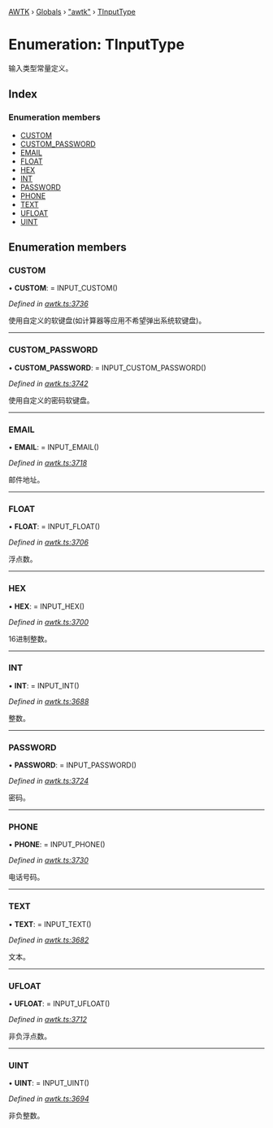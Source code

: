 [AWTK](../README.md) › [Globals](../globals.md) › ["awtk"](../modules/_awtk_.md) › [TInputType](_awtk_.tinputtype.md)

# Enumeration: TInputType

输入类型常量定义。

## Index

### Enumeration members

* [CUSTOM](_awtk_.tinputtype.md#custom)
* [CUSTOM_PASSWORD](_awtk_.tinputtype.md#custom_password)
* [EMAIL](_awtk_.tinputtype.md#email)
* [FLOAT](_awtk_.tinputtype.md#float)
* [HEX](_awtk_.tinputtype.md#hex)
* [INT](_awtk_.tinputtype.md#int)
* [PASSWORD](_awtk_.tinputtype.md#password)
* [PHONE](_awtk_.tinputtype.md#phone)
* [TEXT](_awtk_.tinputtype.md#text)
* [UFLOAT](_awtk_.tinputtype.md#ufloat)
* [UINT](_awtk_.tinputtype.md#uint)

## Enumeration members

###  CUSTOM

• **CUSTOM**: =  INPUT_CUSTOM()

*Defined in [awtk.ts:3736](https://github.com/zlgopen/awtk-binding/blob/78b9c61/tools/code_gen/js/output/awtk.ts#L3736)*

使用自定义的软键盘(如计算器等应用不希望弹出系统软键盘)。

___

###  CUSTOM_PASSWORD

• **CUSTOM_PASSWORD**: =  INPUT_CUSTOM_PASSWORD()

*Defined in [awtk.ts:3742](https://github.com/zlgopen/awtk-binding/blob/78b9c61/tools/code_gen/js/output/awtk.ts#L3742)*

使用自定义的密码软键盘。

___

###  EMAIL

• **EMAIL**: =  INPUT_EMAIL()

*Defined in [awtk.ts:3718](https://github.com/zlgopen/awtk-binding/blob/78b9c61/tools/code_gen/js/output/awtk.ts#L3718)*

邮件地址。

___

###  FLOAT

• **FLOAT**: =  INPUT_FLOAT()

*Defined in [awtk.ts:3706](https://github.com/zlgopen/awtk-binding/blob/78b9c61/tools/code_gen/js/output/awtk.ts#L3706)*

浮点数。

___

###  HEX

• **HEX**: =  INPUT_HEX()

*Defined in [awtk.ts:3700](https://github.com/zlgopen/awtk-binding/blob/78b9c61/tools/code_gen/js/output/awtk.ts#L3700)*

16进制整数。

___

###  INT

• **INT**: =  INPUT_INT()

*Defined in [awtk.ts:3688](https://github.com/zlgopen/awtk-binding/blob/78b9c61/tools/code_gen/js/output/awtk.ts#L3688)*

整数。

___

###  PASSWORD

• **PASSWORD**: =  INPUT_PASSWORD()

*Defined in [awtk.ts:3724](https://github.com/zlgopen/awtk-binding/blob/78b9c61/tools/code_gen/js/output/awtk.ts#L3724)*

密码。

___

###  PHONE

• **PHONE**: =  INPUT_PHONE()

*Defined in [awtk.ts:3730](https://github.com/zlgopen/awtk-binding/blob/78b9c61/tools/code_gen/js/output/awtk.ts#L3730)*

电话号码。

___

###  TEXT

• **TEXT**: =  INPUT_TEXT()

*Defined in [awtk.ts:3682](https://github.com/zlgopen/awtk-binding/blob/78b9c61/tools/code_gen/js/output/awtk.ts#L3682)*

文本。

___

###  UFLOAT

• **UFLOAT**: =  INPUT_UFLOAT()

*Defined in [awtk.ts:3712](https://github.com/zlgopen/awtk-binding/blob/78b9c61/tools/code_gen/js/output/awtk.ts#L3712)*

非负浮点数。

___

###  UINT

• **UINT**: =  INPUT_UINT()

*Defined in [awtk.ts:3694](https://github.com/zlgopen/awtk-binding/blob/78b9c61/tools/code_gen/js/output/awtk.ts#L3694)*

非负整数。
